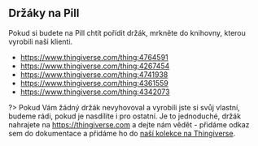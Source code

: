 ## Držáky na Pill

Pokud si budete na Pill chtít pořídit držák, mrkněte do knihovny, kterou vyrobili naši klienti.

- https://www.thingiverse.com/thing:4764591
- https://www.thingiverse.com/thing:4267454
- https://www.thingiverse.com/thing:4741938
- https://www.thingiverse.com/thing:4361559
- https://www.thingiverse.com/thing:4342073

?> Pokud Vám žádný držák nevyhovoval a vyrobili jste si svůj vlastní, budeme rádi, pokud je nasdílíte i pro ostatní. Je to jednoduché, držák nahrajete na https://thingiverse.com a dejte nám vědět - přidáme odkaz sem do dokumentace a přidáme ho do [naší kolekce na Thingiverse](https://www.thingiverse.com/karmentech/collections/karmen-pill-holders).
